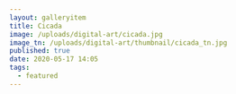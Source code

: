 ```yaml
---
layout: galleryitem
title: Cicada
image: /uploads/digital-art/cicada.jpg
image_tn: /uploads/digital-art/thumbnail/cicada_tn.jpg
published: true
date: 2020-05-17 14:05
tags:
  - featured
---
```

